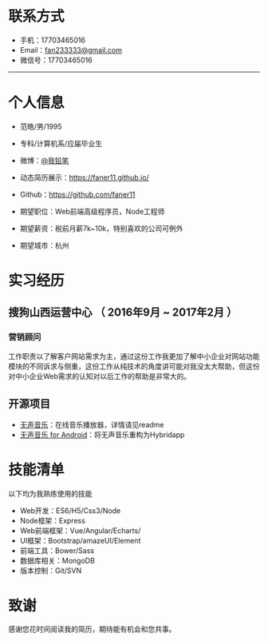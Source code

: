 # 联系方式

- 手机：17703465016
- Email：fan233333@gmail.com 
- 微信号：17703465016

---

# 个人信息

 - 范皓/男/1995 
 - 专科/计算机系/应届毕业生
 - 微博：[@我铅笔](http://weibo.com/hellohaozi?refer_flag=1001030102_)
 - 动态简历展示：https://faner11.github.io/
 - Github：https://github.com/faner11 

 - 期望职位：Web前端高级程序员，Node工程师
 - 期望薪资：税前月薪7k~10k，特别喜欢的公司可例外
 - 期望城市：杭州

# 实习经历
## 搜狗山西运营中心 （ 2016年9月 ~ 2017年2月 ）
### 营销顾问 
工作职责以了解客户网站需求为主，通过这份工作我更加了解中小企业对网站功能模块的不同诉求与侧重，这份工作从纯技术的角度讲可能对我没太大帮助，但这份对中小企业Web需求的认知对以后工作的帮助是非常大的。

## 开源项目
- [无声音乐](https://github.com/faner11/free)：在线音乐播放器，详情请见readme
- [无声音乐 for Android](https://github.com/faner11/WSHybrid)：将无声音乐重构为Hybridapp

# 技能清单

以下均为我熟练使用的技能

- Web开发：ES6/H5/Css3/Node
- Node框架：Express
- Web前端框架：Vue/Angular/Echarts/
- UI框架：Bootstrap/amazeUI/Element
- 前端工具：Bower/Sass
- 数据库相关：MongoDB
- 版本控制：Git/SVN

# 致谢
感谢您花时间阅读我的简历，期待能有机会和您共事。
